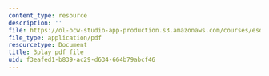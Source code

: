```yaml
---
content_type: resource
description: ''
file: https://ol-ocw-studio-app-production.s3.amazonaws.com/courses/esd-s43-green-supply-chain-management-spring-2014/f3eafed1b839ac29d634664b79abcf46_HMM2PKQ-VDQ.pdf
file_type: application/pdf
resourcetype: Document
title: 3play pdf file
uid: f3eafed1-b839-ac29-d634-664b79abcf46
---
```

